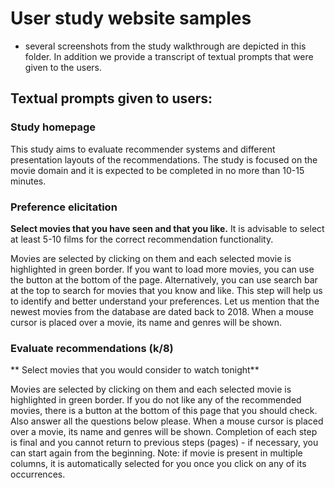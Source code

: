 # User study website samples
- several screenshots from the study walkthrough are depicted in this folder. In addition we provide a transcript of textual prompts that were given to the users.

## Textual prompts given to users:
### Study homepage
This study aims to evaluate recommender systems and different presentation layouts of the recommendations. The study is focused on the movie domain and it is expected to be completed in no more than 10-15 minutes.

### Preference elicitation
**Select movies that you have seen and that you like.** It is advisable to select at least 5-10 films for the correct recommendation functionality.

Movies are selected by clicking on them and each selected movie is highlighted in green border. If you want to load more movies, you can use the button at the bottom of the page. Alternatively, you can use search bar at the top to search for movies that you know and like. This step will help us to identify and better understand your preferences. Let us mention that the newest movies from the database are dated back to 2018. When a mouse cursor is placed over a movie, its name and genres will be shown.

### Evaluate recommendations (k/8)
** Select movies that you would consider to watch tonight**

Movies are selected by clicking on them and each selected movie is highlighted in green border. If you do not like any of the recommended movies, there is a button at the bottom of this page that you should check. Also answer all the questions below please. When a mouse cursor is placed over a movie, its name and genres will be shown. Completion of each step is final and you cannot return to previous steps (pages) - if necessary, you can start again from the beginning. Note: if movie is present in multiple columns, it is automatically selected for you once you click on any of its occurrences.
